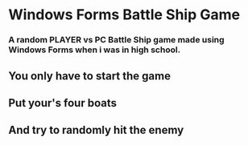 # Windows Forms Battle Ship Game
### A random PLAYER vs PC Battle Ship game made using Windows Forms when i was in high school.

## You only have to start the game




## Put your's four boats




## And try to randomly hit the enemy
